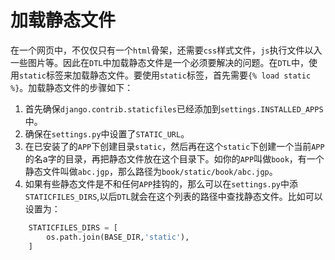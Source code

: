 # 加载静态文件

在一个网页中，不仅仅只有一个`html`骨架，还需要`css`样式文件，`js`执行文件以入一些图片等。因此在`DTL`中加载静态文件是一个必须要解决的问题。在`DTL`中，使用`static`标签来加载静态文件。要使用`static`标签，首先需要`{% load static %}`。加载静态文件的步骤如下：
1. 首先确保`django.contrib.staticfiles`已经添加到`settings.INSTALLED_APPS`中。
2. 确保在`settings.py`中设置了`STATIC_URL`。
3. 在已安装了的`APP`下创建目录`static`，然后再在这个`static`下创建一个当前`APP`的名a字的目录，再把静态文件放在这个目录下。如你的`APP`叫做`book`，有一个静态文件叫做`abc.jgp`，那么路径为`book/static/book/abc.jgp`。
4. 如果有些静态文件是不和任何`APP`挂钩的，那么可以在`settings.py`中添`STATICFILES_DIRS`,以后`DTL`就会在这个列表的路径中查找静态文件。比如可以设置为：
```python
    STATICFILES_DIRS = [
        os.path.join(BASE_DIR,'static'),
    ]
```